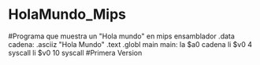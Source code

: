 # HolaMundo_Mips
#Programa que muestra un "Hola mundo" en mips ensamblador
.data
cadena: .asciiz "Hola Mundo"
.text
.globl main
main:
la $a0 cadena
li $v0 4
syscall
li $v0 10
syscall
#Primera Version

